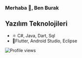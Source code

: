### Merhaba 👋, Ben Burak

## Yazılım Teknolojileri
* ⚛ C#, Java, Dart, Sql
* 📱Flutter, Android Studio, Eclipse

![Profile views](https://gpvc.arturio.dev/burakhayirli)  
